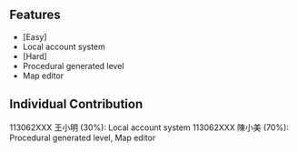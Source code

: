 ## Features
- [Easy]
 - Local account system 
- [Hard] 
 - Procedural generated level
 - Map editor


## Individual Contribution 
113062XXX 王⼩明 (30%): Local account system 
113062XXX 陳⼩美 (70%): Procedural generated level, Map editor